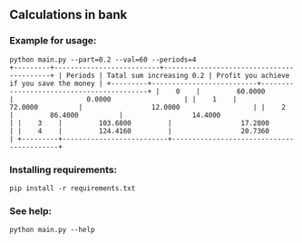 ## Calculations in bank
### Example for usage:
`python main.py --part=0.2 --val=60 --periods=4`<br>
`
+---------+--------------------------+------------------------------------------+
| Periods | Tatal sum increasing 0.2 | Profit you achieve if you save the money |
+---------+--------------------------+------------------------------------------+
|    0    |         60.0000          |                  0.0000                  |
|    1    |         72.0000          |                 12.0000                  |
|    2    |         86.4000          |                 14.4000                  |
|    3    |         103.6800         |                 17.2800                  |
|    4    |         124.4160         |                 20.7360                  |
+---------+--------------------------+------------------------------------------+
`
### Installing requirements:
`pip install -r requirements.txt`
### See help:
`python main.py --help`
